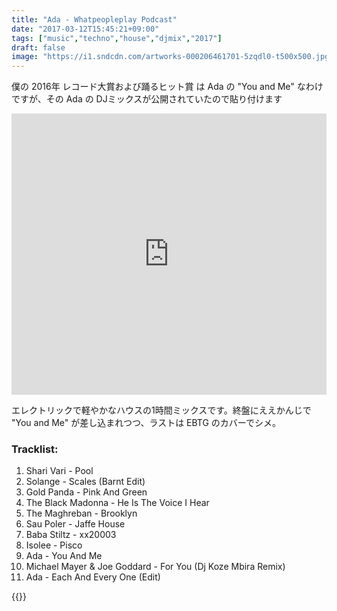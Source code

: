 ```yaml
---
title: "Ada - Whatpeopleplay Podcast"
date: "2017-03-12T15:45:21+09:00"
tags: ["music","techno","house","djmix","2017"]
draft: false
image: "https://i1.sndcdn.com/artworks-000206461701-5zqdl0-t500x500.jpg"
---
```


僕の 2016年 レコード大賞および踊るヒット賞 は Ada の "You and Me" なわけですが、その Ada の DJミックスが公開されていたので貼り付けます

<iframe width="100%" height="450" scrolling="no" frameborder="no" src="https://w.soundcloud.com/player/?url=https%3A//api.soundcloud.com/tracks/306378636&amp;auto_play=false&amp;hide_related=false&amp;show_comments=true&amp;show_user=true&amp;show_reposts=false&amp;visual=true"></iframe>

エレクトリックで軽やかなハウスの1時間ミックスです。終盤にええかんじで "You and Me" が差し込まれつつ、ラストは EBTG のカバーでシメ。

### Tracklist:

1. Shari Vari - Pool
2. Solange - Scales (Barnt Edit)
3. Gold Panda - Pink And Green
4. The Black Madonna - He Is The Voice I Hear
5. The Maghreban - Brooklyn
6. Sau Poler - Jaffe House
7. Baba Stiltz - xx20003
8. Isolee - Pisco
9. Ada - You And Me
10. Michael Mayer & Joe Goddard - For You (Dj Koze Mbira Remix)
11. Ada - Each And Every One (Edit)

{{<youtube wWka1Hl88aU>}}
